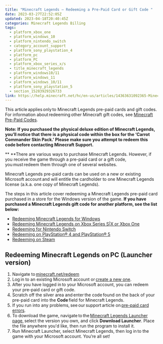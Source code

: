 ```yaml
---
title: "Minecraft Legends – Redeeming a Pre-Paid Card or Gift Code "
date: 2023-03-27T22:52:05Z
updated: 2023-04-18T20:40:45Z
categories: Minecraft Legends Billing
tags:
  - platform_xbox_one
  - platform_windows_10
  - platform_nintendo_switch
  - category_account_support
  - platform_sony_playstation_4
  - platform_pc
  - platform_PC
  - platform_xbox_series_x/s
  - title_minecraft_legends
  - platform_windows10/11
  - platform_windows_11
  - platform_windows_10/11
  - platform_sony_playstation_5
  - section_15283929326733
link: https://help.minecraft.net/hc/en-us/articles/14363631092365-Minecraft-Legends-Redeeming-a-Pre-Paid-Card-or-Gift-Code-
---
```


This article applies only to Minecraft Legends pre-paid cards and gift codes. For information about redeeming other Minecraft gift codes, see [Minecraft Pre-Paid Codes](../Minecraft-Bedrock-Edition-Billing/Minecraft-Bedrock-Edition-Gift-Code-Issues-FAQ.md). 

**Note: If you purchased the physical deluxe edition of Minecraft Legends, you’ll notice that there is a physical code within the box for the ‘Carrot Commander Skin Pack.’ Please make sure you attempt to redeem this code before contacting Minecraft Support.**

** **There are various ways to purchase Minecraft Legends. However, if you receive the game through a pre-paid card or a gift code, you must redeem them through one of several websites. 

Minecraft Legends pre-paid cards can be used on a new or existing Microsoft account and will entitle the cardholder to one Minecraft Legends license (a.k.a. one copy of Minecraft Legends).  

The steps in this article cover redeeming a Minecraft Legends pre-paid card purchased in a store for the Windows version of the game. **If you have purchased a Minecraft Legends gift code for another platform, see the list below:**

- [Redeeming Minecraft Legends for Windows](https://support.xbox.com/help/subscriptions-billing/redeem-codes-gifting/redeem-prepaid-codes)
- [Redeeming Minecraft Legends on Xbox Series S\|X or Xbox One](https://support.xbox.com/help/subscriptions-billing/redeem-codes-gifting/redeem-prepaid-codes)
- [Redeeming for Nintendo Switch](https://en-americas-support.nintendo.com/app/answers/detail/a_id/22429/~/how-to-redeem-a-download-code-on-nintendo-switch-eshop#:~:text=%20How%20to%20Redeem%20a%20Download%20Code%20on,with%20a%20limited%20version%20of%20Nintendo...%20More%20)
- [Redeeming on PlayStation® 4 and PlayStation® 5](https://support.playstation.com/s/article/How-to-redeem-codes-from-vouchers-and-PlayStation-Network-Cards?language=en_US%22%20%5Ct%20%22_blank)  
- [Redeeming on Steam](https://store.steampowered.com/account/redeemwalletcode) 

## Redeeming Minecraft Legends on PC (Launcher version) 

1.  Navigate to [minecraft.net/redeem](https://www.minecraft.net/en-us/redeem)
2.  Log in to an existing Microsoft account or [create a new one](../Minecraft-Bedrock-Edition/How-to-Manage-Parental-Consent-Family-Settings-and-Realms-Multiplayer-Access-for-a-Child-Account.md).
3.  After you have logged in to your Microsoft account, you can redeem your pre-paid card or gift code. 
4.  Scratch off the silver area and enter the code found on the back of your pre-paid card into the **Code** field for Minecraft Legends. 
5.  If you run into any problems, see our support article on [pre-paid card errors](../Minecraft-Bedrock-Edition-Billing/Minecraft-Bedrock-Edition-Gift-Code-Issues-FAQ.md#prepaid-card-and-gift-code-redemption-issues).
6.  To download the game, navigate to the [Minecraft Legends Launcher page](https://www.minecraft.net/en-us/store/legends-standard-edition), select the version you own, and click **Download Launcher**. Place the file anywhere you'd like, then run the program to install it.
7.  Run Minecraft Launcher, select Minecraft Legends, then log in to the game with your Microsoft account. You’re all set!
